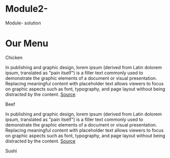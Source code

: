 # Module2-
Module- solution
<!doctype html>
<html>
<head>
<link rel="stylesheet" href="module2styles.css">
<meta charset="utf-8">
<meta name='viewport' content='width=device-width, initial-scale=1'>
<title>Module 2 solution</title>
</head>
<body>
<h1>Our Menu</h1>
<div class='row'>
	<div class='col-lg-4 col-md-6 sx-12'>
		<div class='section'>
			<span id='nr1'>Chicken</span>
				<p>In publishing and graphic design, lorem ipsum (derived from Latin dolorem ipsum, translated as "pain itself") is a filler text commonly used to demonstrate the graphic elements of a document or visual presentation. Replacing meaningful content with placeholder text allows viewers to focus on graphic aspects such as font, typography, and page layout without being distracted by the content. <a href='https://en.wikipedia.org/wiki/Lorem_ipsum' target='blank' title='Source'>Source</a></p>
		</div>
	</div>
	<div class='col-lg-4 col-md-6 sx-12'>
		<div class='section'>
			<span id='nr2'>Beef</span>
				<p>In publishing and graphic design, lorem ipsum (derived from Latin dolorem ipsum, translated as "pain itself") is a filler text commonly used to demonstrate the graphic elements of a document or visual presentation. Replacing meaningful content with placeholder text allows viewers to focus on graphic aspects such as font, typography, and page layout without being distracted by the content. <a href='https://en.wikipedia.org/wiki/Lorem_ipsum' target='blank' title='Source'>Source</a></p>
		</div>
	</div>
	<div class='col-lg-4 col-md-12 sx-12'>
		<div class='section'>
			<span id='nr3'>Sushi</span>
	
